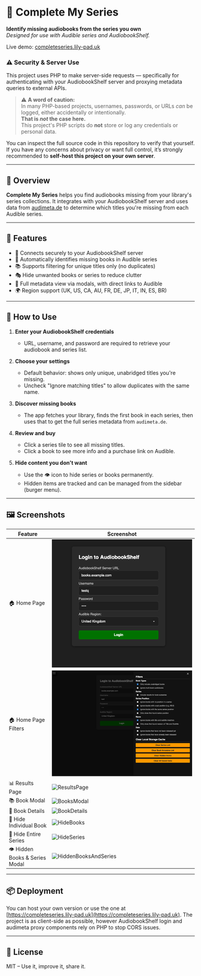
# 📘 Complete My Series

**Identify missing audiobooks from the series you own**  
*Designed for use with Audible series and AudiobookShelf.*

Live demo: [completeseries.lily-pad.uk](https://completeseries.lily-pad.uk)

### ⚠️ Security & Server Use

This project uses PHP to make server-side requests — specifically for authenticating with your AudiobookShelf server and proxying metadata queries to external APIs.

> ⚠️ **A word of caution:**  
> In many PHP-based projects, usernames, passwords, or URLs *can* be logged, either accidentally or intentionally.  
> **That is *not* the case here.**  
> This project's PHP scripts do **not** store or log any credentials or personal data.

You can inspect the full source code in this repository to verify that yourself. If you have any concerns about privacy or want full control, it’s strongly recommended to **self-host this project on your own server**.


---

## 🚀 Overview

**Complete My Series** helps you find audiobooks missing from your library's series collections. It integrates with your AudiobookShelf server and uses data from [audimeta.de](https://audimeta.de) to determine which titles you're missing from each Audible series.

---

## 🔧 Features

- 🔐 Connects securely to your AudiobookShelf server  
- 🔎 Automatically identifies missing books in Audible series  
- 📚 Supports filtering for unique titles only (no duplicates)  
- 🎭 Hide unwanted books or series to reduce clutter  
- 💬 Full metadata view via modals, with direct links to Audible  
- 🌍 Region support (UK, US, CA, AU, FR, DE, JP, IT, IN, ES, BR)

---

## 🧪 How to Use

1. **Enter your AudiobookShelf credentials**  
   - URL, username, and password are required to retrieve your audiobook and series list.

2. **Choose your settings**  
   - Default behavior: shows only unique, unabridged titles you're missing.  
   - Uncheck "Ignore matching titles" to allow duplicates with the same name.

3. **Discover missing books**  
   - The app fetches your library, finds the first book in each series, then uses that to get the full series metadata from `audimeta.de`.

4. **Review and buy**  
   - Click a series tile to see all missing titles.  
   - Click a book to see more info and a purchase link on Audible.

5. **Hide content you don't want**  
   - Use the 👁️ icon to hide series or books permanently.  
   - Hidden items are tracked and can be managed from the sidebar (burger menu).

---

## 🖼️ Screenshots

| Feature | Screenshot |
|--------|------------|
| 🏠 Home Page | ![HomePage](https://raw.githubusercontent.com/xFrieDSpuDx/completeseries/refs/heads/main/ExampleImages/HomepageFilterClosed.png) |
| 🏠 Home Page Filters | ![HomePageFilters](https://raw.githubusercontent.com/xFrieDSpuDx/completeseries/refs/heads/main/ExampleImages/HomepageFilterOpen.png) |
| 📊 Results Page | ![ResultsPage](https://raw.githubusercontent.com/xFrieDSpuDx/completeseries/refs/heads/main/ExampleImages/ResultsPage.png) |
| 📚 Book Modal | ![BooksModal](https://raw.githubusercontent.com/xFrieDSpuDx/completeseries/refs/heads/main/ExampleImages/BooksModal.png) |
| 📖 Book Details | ![BookDetails](https://raw.githubusercontent.com/xFrieDSpuDx/completeseries/refs/heads/main/ExampleImages/BookDetails.png) |
| 🙈 Hide Individual Book | ![HideBooks](https://raw.githubusercontent.com/xFrieDSpuDx/completeseries/refs/heads/main/ExampleImages/HideBooks.png) |
| 🚫 Hide Entire Series | ![HideSeries](https://raw.githubusercontent.com/xFrieDSpuDx/completeseries/refs/heads/main/ExampleImages/HideSeries.png) |
| 👁️ Hidden Books & Series Modal | ![HiddenBooksAndSeries](https://raw.githubusercontent.com/xFrieDSpuDx/completeseries/refs/heads/main/ExampleImages/HiddenBooksAndSeries.png) |

---

## 📦 Deployment

You can host your own version or use the one at [https://completeseries.lily-pad.uk](https://completeseries.lily-pad.uk). The project is as client-side as possible, however AudiobookShelf login and audimeta proxy components rely on PHP to stop CORS issues.

---

## 📄 License

MIT – Use it, improve it, share it.
